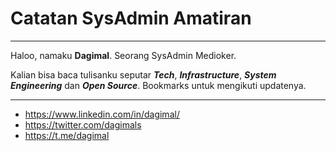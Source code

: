 # Catatan SysAdmin Amatiran

---

Haloo, namaku **Dagimal**. Seorang SysAdmin Medioker.

Kalian bisa baca tulisanku seputar ***Tech***, ***Infrastructure***, ***System Engineering*** dan ***Open Source***. Bookmarks untuk mengikuti updatenya.

---

- https://www.linkedin.com/in/dagimal/
- https://twitter.com/dagimals
- https://t.me/dagimal
